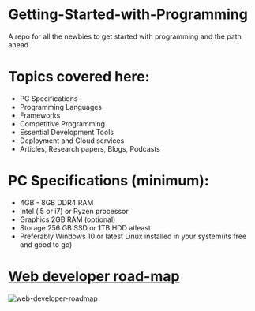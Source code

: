 # Getting-Started-with-Programming

A repo for all the newbies to get started with programming and the path ahead

# Topics covered here:

- PC Specifications
- Programming Languages
- Frameworks
- Competitive Programming
- Essential Development Tools
- Deployment and Cloud services
- Articles, Research papers, Blogs, Podcasts

# PC Specifications (minimum):

- 4GB - 8GB DDR4 RAM
- Intel (i5 or i7) or Ryzen processor
- Graphics 2GB RAM (optional)
- Storage 256 GB SSD or 1TB HDD atleast
- Preferably Windows 10 or latest Linux installed in your system(its free and good to go)

# [Web developer road-map](https://github.com/kamranahmedse/developer-roadmap)

![web-developer-roadmap](https://camo.githubusercontent.com/f22bb956aacd059ef8819c40c55e49e700b0ea49/68747470733a2f2f692e696d6775722e636f6d2f4e4e796339514d2e706e67)
